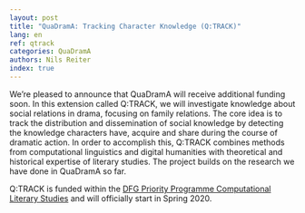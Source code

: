 ```yaml
---
layout: post
title: "QuaDramA: Tracking Character Knowledge (Q:TRACK)"
lang: en
ref: qtrack
categories: QuaDramA
authors: Nils Reiter
index: true
---
```


We’re pleased to announce that QuaDramA will receive additional funding soon. In this extension called Q:TRACK, we will investigate knowledge about social relations in drama, focusing on family relations. The core idea is to track the distribution and dissemination of social knowledge by detecting the knowledge characters have, acquire and share during the course of dramatic action. In order to accomplish this, Q:TRACK combines methods from computational linguistics and digital humanities with theoretical and historical expertise of literary studies. The project builds on the research we have done in QuaDramA so far.

Q:TRACK is funded within the [DFG Priority Programme Computational Literary Studies](https://dfg-spp-cls.github.io) and will officially start in Spring 2020.
